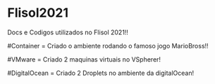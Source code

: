 # Flisol2021
Docs e Codigos utilizados no Flisol 2021!!

#Container = Criado o ambiente rodando o famoso jogo MarioBross!!

#VMware = Criado 2 maquinas virtuais no VSpherer!

#DigitalOcean = Criado 2 Droplets no ambiente da digitalOcean!
